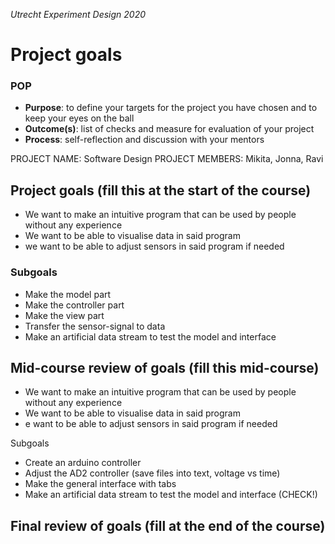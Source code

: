 *Utrecht Experiment Design 2020*

# Project goals

### POP

+ **Purpose**: to define your targets for the project you have chosen and to keep your eyes on the ball 
+ **Outcome(s)**: list of checks and measure for evaluation of your project
+ **Process**: self-reflection and discussion with your mentors

PROJECT NAME: Software Design
PROJECT MEMBERS: Mikita, Jonna, Ravi

## Project goals (fill this at the start of the course)
* We want to make an intuitive program that can be used by people without any experience
* We want to be able to visualise data in said program
* we want to be able to adjust sensors in said program if needed
### Subgoals
* Make the model part
* Make the controller part
* Make the view part
* Transfer the sensor-signal to data
* Make an artificial data stream to test the model and interface

## Mid-course review of goals (fill this mid-course)

* We want to make an intuitive program that can be used by people without any experience
* We want to be able to visualise data in said program
* e want to be able to adjust sensors in said program if needed


Subgoals

* Create an arduino controller
* Adjust the AD2 controller (save files into text, voltage vs time)
* Make the general interface with tabs
* Make an artificial data stream to test the model and interface (CHECK!)



## Final review of goals (fill at the end of the course)
